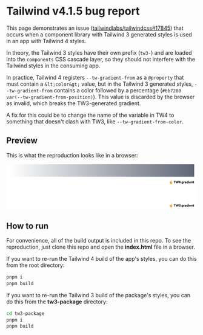 # Tailwind v4.1.5 bug report

This page demonstrates an issue ([tailwindlabs/tailwindcss#17845](https://github.com/tailwindlabs/tailwindcss/issues/17845)) that occurs when a component library with Tailwind 3 generated styles is used in an app with Tailwind 4 styles.

In theory, the Tailwind 3 styles have their own prefix (`tw3-`) and are loaded into the `components` CSS cascade layer, so they should not interfere with the Tailwind styles in the consuming app.

In practice, Tailwind 4 registers `--tw-gradient-from` as a `@property` that must contain a `&lt;color&gt;` value, but in the Tailwind 3 generated styles, `--tw-gradient-from` contains a color followed by a percentage (`#6b7280 var(--tw-gradient-from-position)`). This value is discarded by the browser as invalid, which breaks the TW3-generated gradient.

A fix for this could be to change the name of the variable in TW4 to something that doesn't clash with TW3, like `--tw-gradient-from-color`.

## Preview

This is what the reproduction looks like in a browser:

![screenshot of the demo](./demo.png)

## How to run

For convenience, all of the build output is included in this repo. To see the reproduction, just clone this repo and open the **index.html** file in a browser.

If you want to re-run the Tailwind 4 build of the app's styles, you can do this from the root directory:

```sh
pnpm i
pnpm build
```

If you want to re-run the Tailwind 3 build of the package's styles, you can do this from the **tw3-package** directory:

```sh
cd tw3-package
pnpm i
pnpm build
```
